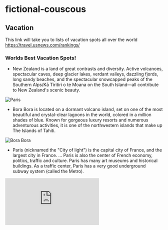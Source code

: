 # fictional-couscous
## Vacation
This link will take you to lists of vacation spots all over the world https://travel.usnews.com/rankings/
### Worlds Best Vacation Spots!
* New Zealand is a land of great contrasts and diversity. Active volcanoes, spectacular caves, deep glacier lakes, verdant valleys, dazzling fjords, long sandy beaches, and the spectacular snowcapped peaks of the Southern Alps/Kā Tiritiri o te Moana on the South Island—all contribute to New Zealand's scenic beauty.

![Paris](Paris.jpeg)

* Bora Bora is located on a dormant volcano island, set on one of the most beautiful and crystal-clear lagoons in the world, colored in a million shades of blue. Known for gorgeous luxury resorts and numerous adventurous activities, it is one of the northwestern islands that make up The Islands of Tahiti. 

![Bora Bora](Paris.jpeg)

* Paris (nicknamed the "City of light") is the capital city of France, and the largest city in France. ... Paris is also the center of French economy, politics, traffic and culture. Paris has many art museums and historical buildings. As a traffic center, Paris has a very good underground subway system (called the Metro). 

![Paris](https://www.eupedia.com/france/paris.shtml)
